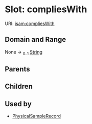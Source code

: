 
# Slot: compliesWith




URI: [isam:compliesWith](http://resource.isamples.org/schema/compliesWith)


## Domain and Range

None &#8594;  <sub>0..1</sub> [String](types/String.md)

## Parents


## Children


## Used by

 * [PhysicalSampleRecord](PhysicalSampleRecord.md)
